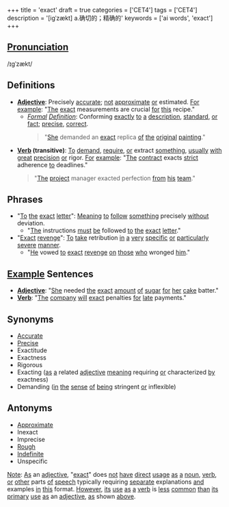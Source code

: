 +++
title = 'exact'
draft = true
categories = ['CET4']
tags = ['CET4']
description = '[igˈzækt] a.确切的；精确的'
keywords = ['ai words', 'exact']
+++

## [Pronunciation](/post/pronunciation/)
/ɪɡˈzækt/

## Definitions
- **[Adjective](/post/adjective/)**: Precisely [accurate](/post/accurate/); [not](/post/not/) [approximate](/post/approximate/) [or](/post/or/) estimated. [For](/post/for/) [example](/post/example/): "[The](/post/the/) [exact](/post/exact/) measurements are crucial [for](/post/for/) [this](/post/this/) recipe."
  - *[Formal](/post/formal/) [Definition](/post/definition/)*: Conforming [exactly](/post/exactly/) [to](/post/to/) [a](/post/a/) [description](/post/description/), [standard](/post/standard/), [or](/post/or/) [fact](/post/fact/); [precise](/post/precise/), [correct](/post/correct/).
    > "[She](/post/she/) demanded an [exact](/post/exact/) replica [of](/post/of/) [the](/post/the/) [original](/post/original/) [painting](/post/painting/)."
- **[Verb](/post/verb/) (transitive)**: [To](/post/to/) [demand](/post/demand/), [require](/post/require/), [or](/post/or/) extract [something](/post/something/), [usually](/post/usually/) [with](/post/with/) [great](/post/great/) [precision](/post/precision/) [or](/post/or/) rigor. [For](/post/for/) [example](/post/example/): "[The](/post/the/) [contract](/post/contract/) exacts [strict](/post/strict/) adherence [to](/post/to/) deadlines."
  > "[The](/post/the/) [project](/post/project/) manager exacted perfection [from](/post/from/) [his](/post/his/) [team](/post/team/)."

## Phrases
- "[To](/post/to/) [the](/post/the/) [exact](/post/exact/) [letter](/post/letter/)": [Meaning](/post/meaning/) [to](/post/to/) [follow](/post/follow/) [something](/post/something/) precisely [without](/post/without/) deviation.
  - "[The](/post/the/) instructions [must](/post/must/) [be](/post/be/) followed [to](/post/to/) [the](/post/the/) [exact](/post/exact/) [letter](/post/letter/)."
- "[Exact](/post/exact/) [revenge](/post/revenge/)": [To](/post/to/) [take](/post/take/) retribution [in](/post/in/) [a](/post/a/) [very](/post/very/) [specific](/post/specific/) [or](/post/or/) [particularly](/post/particularly/) [severe](/post/severe/) [manner](/post/manner/).
  - "[He](/post/he/) vowed [to](/post/to/) [exact](/post/exact/) [revenge](/post/revenge/) [on](/post/on/) [those](/post/those/) [who](/post/who/) wronged [him](/post/him/)."

## [Example](/post/example/) Sentences
- **[Adjective](/post/adjective/)**: "[She](/post/she/) needed [the](/post/the/) [exact](/post/exact/) [amount](/post/amount/) [of](/post/of/) [sugar](/post/sugar/) [for](/post/for/) [her](/post/her/) [cake](/post/cake/) batter."
- **[Verb](/post/verb/)**: "[The](/post/the/) [company](/post/company/) [will](/post/will/) [exact](/post/exact/) penalties [for](/post/for/) [late](/post/late/) payments."

## Synonyms
- [Accurate](/post/accurate/)
- [Precise](/post/precise/)
- Exactitude
- Exactness
- Rigorous
- Exacting ([as](/post/as/) [a](/post/a/) related [adjective](/post/adjective/) [meaning](/post/meaning/) requiring [or](/post/or/) characterized [by](/post/by/) exactness)
- Demanding ([in](/post/in/) [the](/post/the/) [sense](/post/sense/) [of](/post/of/) [being](/post/being/) stringent [or](/post/or/) inflexible)

## Antonyms
- [Approximate](/post/approximate/)
- Inexact
- Imprecise
- [Rough](/post/rough/)
- [Indefinite](/post/indefinite/)
- Unspecific

[Note](/post/note/): [As](/post/as/) an [adjective](/post/adjective/), "[exact](/post/exact/)" does [not](/post/not/) [have](/post/have/) [direct](/post/direct/) [usage](/post/usage/) [as](/post/as/) [a](/post/a/) [noun](/post/noun/), [verb](/post/verb/), [or](/post/or/) [other](/post/other/) parts [of](/post/of/) [speech](/post/speech/) typically requiring [separate](/post/separate/) explanations [and](/post/and/) examples [in](/post/in/) [this](/post/this/) format. [However](/post/however/), [its](/post/its/) [use](/post/use/) [as](/post/as/) [a](/post/a/) [verb](/post/verb/) is [less](/post/less/) [common](/post/common/) [than](/post/than/) [its](/post/its/) [primary](/post/primary/) [use](/post/use/) [as](/post/as/) an [adjective](/post/adjective/), [as](/post/as/) shown [above](/post/above/).
